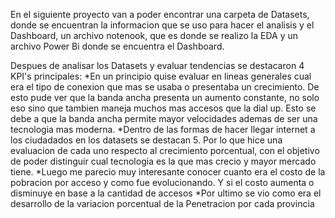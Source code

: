 En el siguiente proyecto van a poder encontrar una carpeta de Datasets, donde se encuentran la informacion que se uso para hacer el analisis y el Dashboard, un archivo notenook, que es donde se realizo la EDA y un archivo Power Bi donde se encuentra el Dashboard.

Despues de analisar los Datasets y evaluar tendencias se destacaron 4 KPI's principales:
*En un principio quise evaluar en lineas generales cual era el tipo de conexion que mas se usaba o presentaba un crecimiento.
De esto pude ver que la banda ancha presenta un aumento constante, no solo eso sino que tambien maneja muchos mas accesos que la dial up. Esto se debe a que la banda ancha permite mayor velocidades ademas de ser una tecnologia mas moderna.
*Dentro de las formas de hacer llegar internet a los ciudadados en los datasets se destacan 5. Por lo que hice una evaluacion
de cada uno respecto al crecimiento porcentual, con el objetivo de poder distinguir cual tecnologia es la que mas crecio y mayor mercado tiene.
*Luego me parecio muy interesante conocer cuanto era el costo de la pobracion por acceso y como fue evolucionando. Y si el costo aumenta o disminuye en base a la cantidad de accesos
*Por ultimo se vio como era el desarrollo de la variacion porcentual de la Penetracion por cada provincia